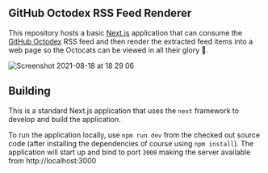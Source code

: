 ## GitHub Octodex RSS Feed Renderer

This repository hosts a basic [Next.js](https://nextjs.org/) application that can consume the
[GitHub Octodex](https://octodex.github.com/) RSS feed and then render the extracted feed
items into a web page so the Octocats can be viewed in all their glory :tada:.

![Screenshot 2021-08-18 at 18 29 06](https://user-images.githubusercontent.com/681306/129948944-40269cd4-1e21-4d91-8dff-e1a34bc0368e.png)

## Building
This is a standard Next.js application that uses the `next` framework to develop and build the application.

To run the application locally, use `npm run dev` from the checked out source code (after installing the dependencies of course using `npm install`). The application will start up and bind to port `3000` making the server available from http://localhost:3000